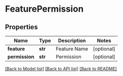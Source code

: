 # FeaturePermission

## Properties
Name | Type | Description | Notes
------------ | ------------- | ------------- | -------------
**feature** | **str** | Feature Name | [optional] 
**permission** | **str** | Permission | [optional] 

[[Back to Model list]](../README.md#documentation-for-models) [[Back to API list]](../README.md#documentation-for-api-endpoints) [[Back to README]](../README.md)

